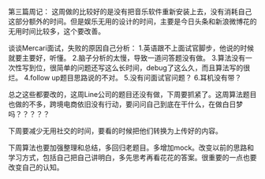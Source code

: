 第三篇周记：
这周做的比较好的是没有把音乐软件重新安装上去，没有消耗自己这部分额外的时间。但是娱乐无用的设计的时间，主要是今日头条和新浪微博花的无用时间比较多，这个要改善。

谈谈Mercari面试，失败的原因自己分析：
1.英语跟不上面试官脚步，他说的时候就要主要好，听懂。
2.脑子分析的太慢，导致一道问答题没有做。
3.算法没有一次性写到位，很简单的问题还写这么长时间，debug了这么久，而且算法写的很烂。
4.follow up题目思路说的不对。
5.没有问面试官问题？
6.耳机没有带？

总之这些都要改的，这周Line公司的题目还没有做，下周要抓紧了。这周算法题目也做的不多，跨境电商依旧没有行动，要问问自己到底在干什么，在做白日梦吗？？？？？

下周要减少无用社交的时间，要看的时候把他们转换为上传好的内容。

下周算法也要加强整理和总结，多回归老题目。多增加mock。改变以前的思路和学习方式，包括自己把自己讲明白，多先思考再看花花的答案。很重要的一点也要改变自己的认知。



